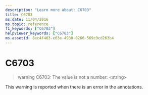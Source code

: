 ```yaml
---
description: "Learn more about: C6703"
title: C6703
ms.date: 11/04/2016
ms.topic: reference
f1_keywords: ["C6703"]
helpviewer_keywords: ["C6703"]
ms.assetid: 8ec4f403-e63e-4930-8266-569c9cd263b4
---
```

# C6703

> warning C6703: The value is not a number: \<string>

This warning is reported when there is an error in the annotations.
